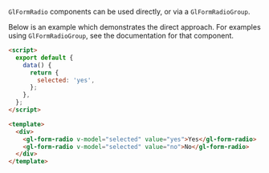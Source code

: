 `GlFormRadio` components can be used directly, or via a `GlFormRadioGroup`.

Below is an example which demonstrates the direct approach. For examples using
`GlFormRadioGroup`, see the documentation for that component.

```html
<script>
  export default {
    data() {
      return {
        selected: 'yes',
      };
    },
  };
</script>

<template>
  <div>
    <gl-form-radio v-model="selected" value="yes">Yes</gl-form-radio>
    <gl-form-radio v-model="selected" value="no">No</gl-form-radio>
  </div>
</template>
```
